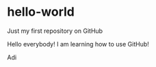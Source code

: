 # hello-world
Just my first repository on GitHub

Hello everybody!
I am learning how to use GitHub!

Adi
